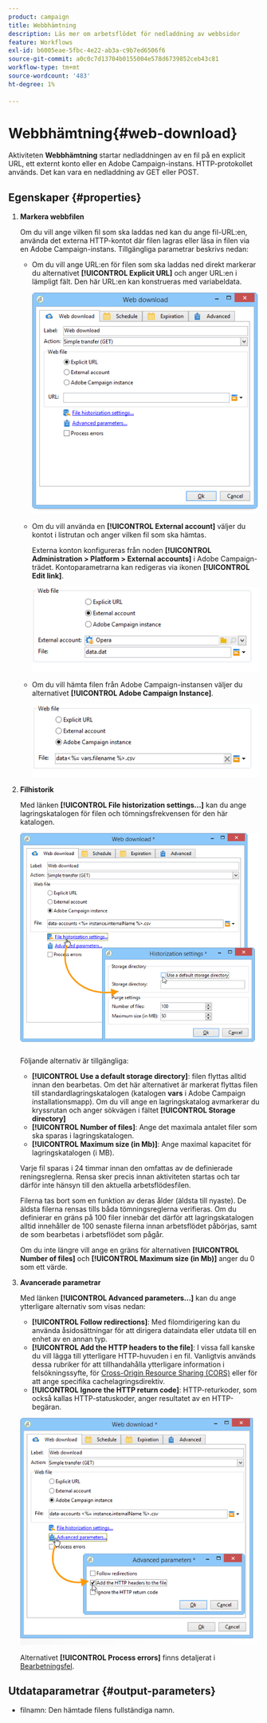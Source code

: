 ```yaml
---
product: campaign
title: Webbhämtning
description: Läs mer om arbetsflödet för nedladdning av webbsidor
feature: Workflows
exl-id: b6005eae-5fbc-4e22-ab3a-c9b7ed6506f6
source-git-commit: a0c0c7d13704b0155004e578d6739852ceb43c81
workflow-type: tm+mt
source-wordcount: '483'
ht-degree: 1%

---
```


# Webbhämtning{#web-download}



Aktiviteten **Webbhämtning** startar nedladdningen av en fil på en explicit URL, ett externt konto eller en Adobe Campaign-instans. HTTP-protokollet används. Det kan vara en nedladdning av GET eller POST.

## Egenskaper {#properties}

1. **Markera webbfilen**

   Om du vill ange vilken fil som ska laddas ned kan du ange fil-URL:en, använda det externa HTTP-kontot där filen lagras eller läsa in filen via en Adobe Campaign-instans. Tillgängliga parametrar beskrivs nedan:

   * Om du vill ange URL:en för filen som ska laddas ned direkt markerar du alternativet **[!UICONTROL Explicit URL]** och anger URL:en i lämpligt fält. Den här URL:en kan konstrueras med variabeldata.

     ![](assets/download_web_edit.png)

   * Om du vill använda en **[!UICONTROL External account]** väljer du kontot i listrutan och anger vilken fil som ska hämtas.

     Externa konton konfigureras från noden **[!UICONTROL Administration > Platform > External accounts]** i Adobe Campaign-trädet. Kontoparametrarna kan redigeras via ikonen **[!UICONTROL Edit link]**.

     ![](assets/download_web_edit_external.png)

   * Om du vill hämta filen från Adobe Campaign-instansen väljer du alternativet **[!UICONTROL Adobe Campaign Instance]**.

     ![](assets/download_web_edit_instance.png)

1. **Filhistorik**

   Med länken **[!UICONTROL File historization settings...]** kan du ange lagringskatalogen för filen och tömningsfrekvensen för den här katalogen.

   ![](assets/download_web_edit_hist.png)

   Följande alternativ är tillgängliga:

   * **[!UICONTROL Use a default storage directory]**: filen flyttas alltid innan den bearbetas. Om det här alternativet är markerat flyttas filen till standardlagringskatalogen (katalogen **vars** i Adobe Campaign installationsmapp). Om du vill ange en lagringskatalog avmarkerar du kryssrutan och anger sökvägen i fältet **[!UICONTROL Storage directory]**
   * **[!UICONTROL Number of files]**: Ange det maximala antalet filer som ska sparas i lagringskatalogen.
   * **[!UICONTROL Maximum size (in Mb)]**: Ange maximal kapacitet för lagringskatalogen (i MB).

   Varje fil sparas i 24 timmar innan den omfattas av de definierade reningsreglerna. Rensa sker precis innan aktiviteten startas och tar därför inte hänsyn till den aktuella arbetsflödesfilen.

   Filerna tas bort som en funktion av deras ålder (äldsta till nyaste). De äldsta filerna rensas tills båda tömningsreglerna verifieras. Om du definierar en gräns på 100 filer innebär det därför att lagringskatalogen alltid innehåller de 100 senaste filerna innan arbetsflödet påbörjas, samt de som bearbetas i arbetsflödet som pågår.

   Om du inte längre vill ange en gräns för alternativen **[!UICONTROL Number of files]** och **[!UICONTROL Maximum size (in Mb)]** anger du 0 som ett värde.

1. **Avancerade parametrar**

   Med länken **[!UICONTROL Advanced parameters...]** kan du ange ytterligare alternativ som visas nedan:

   * **[!UICONTROL Follow redirections]**: Med filomdirigering kan du använda åsidosättningar för att dirigera dataindata eller utdata till en enhet av en annan typ.
   * **[!UICONTROL Add the HTTP headers to the file]**: I vissa fall kanske du vill lägga till ytterligare HTTP-huvuden i en fil. Vanligtvis används dessa rubriker för att tillhandahålla ytterligare information i felsökningssyfte, för [Cross-Origin Resource Sharing (CORS)](https://developer.mozilla.org/docs/Web/HTTP/CORS) eller för att ange specifika cachelagringsdirektiv.
   * **[!UICONTROL Ignore the HTTP return code]**: HTTP-returkoder, som också kallas HTTP-statuskoder, anger resultatet av en HTTP-begäran.

   ![](assets/download_web_edit_advanced.png)

   Alternativet **[!UICONTROL Process errors]** finns detaljerat i [Bearbetningsfel](monitoring-workflow-execution.md#processing-errors).

## Utdataparametrar {#output-parameters}

* filnamn: Den hämtade filens fullständiga namn.
